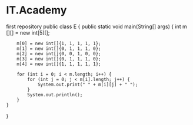 # IT.Academy
first repository
public class E {
    public static void main(String[] args) {
        int  m [][]  = new int[5][];


        m[0] = new int[]{1, 1, 1, 1, 1};
        m[1] = new int[]{0, 1, 1, 1, 0};
        m[2] = new int[]{0, 0, 1, 0, 0};
        m[3] = new int[]{0, 1, 1, 1, 0};
        m[4] = new int[]{1, 1, 1, 1, 1};

        for (int i = 0; i < m.length; i++) {
            for (int j = 0; j < m[i].length; j++) {
                System.out.print(" " + m[i][j] + " ");
            }
            System.out.println();
        }
    }
}
